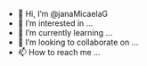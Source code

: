 - 👋 Hi, I’m @janaMicaelaG
- 👀 I’m interested in ...
- 🌱 I’m currently learning ...
- 💞️ I’m looking to collaborate on ...
- 📫 How to reach me ...

<!---
janaMicaelaG/janaMicaelaG is a ✨ special ✨ repository because its `README.md` (this file) appears on your GitHub profile.
You can click the Preview link to take a look at your changes.
--->
